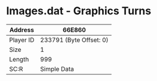 
#  Images.dat - Graphics Turns
Address   | 66E860
----------|-------------
Player ID | 233791 (Byte Offset: 0)
Size 	  | 1
Length 	  | 999
SC:R      | Simple Data


